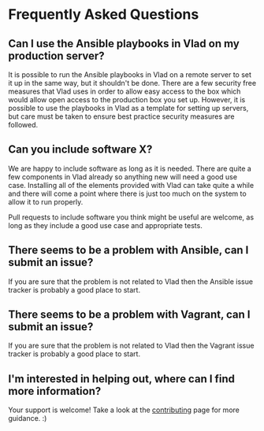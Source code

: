 # Frequently Asked Questions

## Can I use the Ansible playbooks in Vlad on my production server?

It is possible to run the Ansible playbooks in Vlad on a remote server to set it up in the same way, but it shouldn't be done. There are a few security free measures that Vlad uses in order to allow easy access to the box which would allow open access to the production box you set up. However, it is possible to use the playbooks in Vlad as a template for setting up servers, but care must be taken to ensure best practice security measures are followed.

## Can you include software X?

We are happy to include software as long as it is needed. There are quite a few components in Vlad already so anything new will need a good use case. Installing all of the elements provided with Vlad can take quite a while and there will come a point where there is just too much on the system to allow it to run properly.

Pull requests to include software you think might be useful are welcome, as long as they include a good use case and appropriate tests.

## There seems to be a problem with Ansible, can I submit an issue?

If you are sure that the problem is not related to Vlad then the Ansible issue tracker is probably a good place to start.

## There seems to be a problem with Vagrant, can I submit an issue?

If you are sure that the problem is not related to Vlad then the Vagrant issue tracker is probably a good place to start.

## I'm interested in helping out, where can I find more information?

Your support is welcome! Take a look at the [contributing](contributing/contributing) page for more guidance. :)
